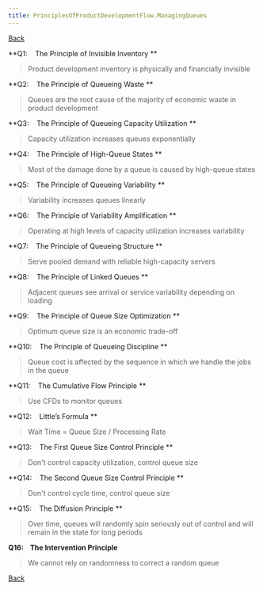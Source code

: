 ```yaml
---
title: PrinciplesOfProductDevelopmentFlow.ManagingQueues
---
```

[Back](PrinciplesOfProductDevelopmentFlow)

**Q1:    The Principle of Invisible Inventory **
> Product development inventory is physically and financially invisible

**Q2:    The Principle of Queueing Waste **
> Queues are the root cause of the majority of economic waste in product development

**Q3:    The Principle of Queueing Capacity Utilization **
> Capacity utilization increases queues exponentially

**Q4:    The Principle of High-Queue States **
> Most of the damage done by a queue is caused by high-queue states

**Q5:    The Principle of Queueing Variability **
> Variability increases queues linearly

**Q6:    The Principle of Variability Amplification **
> Operating at high levels of capacity utilization increases variability

**Q7:    The Principle of Queueing Structure **
> Serve pooled demand with reliable high-capacity servers

**Q8:    The Principle of Linked Queues **
> Adjacent queues see arrival or service variability depending on loading

**Q9:    The Principle of Queue Size Optimization **
> Optimum queue size is an economic trade-off

**Q10:    The Principle of Queueing Discipline **
> Queue cost is affected by the sequence in which we handle the jobs in the queue

**Q11:    The Cumulative Flow Principle **
> Use CFDs to monitor queues

**Q12:    Little’s Formula **
> Wait Time = Queue Size / Processing Rate

**Q13:    The First Queue Size Control Principle **
> Don't control capacity utilization, control queue size

**Q14:    The Second Queue Size Control Principle **
> Don't control cycle time, control queue size

**Q15:    The Diffusion Principle **
> Over time, queues will randomly spin seriously out of control and will remain in the state for long periods

**Q16:    The Intervention Principle**
> We cannot rely on randomness to correct a random queue

[Back](PrinciplesOfProductDevelopmentFlow)
